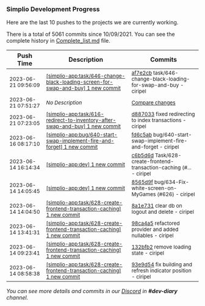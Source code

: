
### Simplio Development Progress

Here are the last 10 pushes to the projects we are currently working.

There is a total of 5061 commits since 10/09/2021. You can see the complete history in
 [Complete_list.md](Complete_list.md) file.

| Push Time | Description | Commits |
| --- | --- | --- |
| <sub>2023-06-21 09:56:09</sub> | <sub>[[simplio-app:task/646-change-black-loading-screen-for-swap-and-buy] 1 new commit](https://github.com/SimplioOfficial/simplio-app/commit/af7e2cbeee1b291337d5113da584d8e0ce672f52)</sub> | <sub>[af7e2cb](https://github.com/SimplioOfficial/simplio-app/commit/af7e2cbeee1b291337d5113da584d8e0ce672f52) task/646-change-black-loading-for-swap-and-buy - ciripel</sub> |
| <sub>2023-06-21 07:51:27</sub> | <sub>_No Description_</sub> | <sub>[Compare changes](https://github.com/SimplioOfficial/simplio-app/compare/d887033eff55...b38ebf78b8e7)</sub> |
| <sub>2023-06-21 07:23:05</sub> | <sub>[[simplio-app:task/616-redirect-to-inventory-after-swap-and-buy] 1 new commit](https://github.com/SimplioOfficial/simplio-app/commit/d887033eff55b90c2fb5987329286f3bcbf99849)</sub> | <sub>[d887033](https://github.com/SimplioOfficial/simplio-app/commit/d887033eff55b90c2fb5987329286f3bcbf99849) fixed redirecting to index transactions - ciripel</sub> |
| <sub>2023-06-16 08:17:10</sub> | <sub>[[simplio-app:bug/640\-start\-swap\-implement\-fire\-and\-forget] 1 new commit](https://github.com/SimplioOfficial/simplio-app/commit/fd6c5ab18b10389d0e5428fcd4b9658845766a88)</sub> | <sub>[fd6c5ab](https://github.com/SimplioOfficial/simplio-app/commit/fd6c5ab18b10389d0e5428fcd4b9658845766a88) bug/640-start-swap-implement-fire-and-forget - ciripel</sub> |
| <sub>2023-06-14 16:14:34</sub> | <sub>[[simplio-app:dev] 1 new commit](https://github.com/SimplioOfficial/simplio-app/commit/c6b5d6d10c90e907afec41785174c278e9ab46fc)</sub> | <sub>[c6b5d6d](https://github.com/SimplioOfficial/simplio-app/commit/c6b5d6d10c90e907afec41785174c278e9ab46fc) Task/628-create-frontend-transaction-caching (#... - ciripel</sub> |
| <sub>2023-06-14 14:05:45</sub> | <sub>[[simplio-app:dev] 1 new commit](https://github.com/SimplioOfficial/simplio-app/commit/8565d9f6f4a489401d199a00211f160c2d497c2a)</sub> | <sub>[8565d9f](https://github.com/SimplioOfficial/simplio-app/commit/8565d9f6f4a489401d199a00211f160c2d497c2a) bug/634-Fix-white-screen-on-MyGames (#626) - ciripel</sub> |
| <sub>2023-06-14 14:04:50</sub> | <sub>[[simplio-app:task/628\-create\-frontend\-transaction\-caching] 1 new commit](https://github.com/SimplioOfficial/simplio-app/commit/8a1e7316523a3866cdc989c764cd6cb02f92be83)</sub> | <sub>[8a1e731](https://github.com/SimplioOfficial/simplio-app/commit/8a1e7316523a3866cdc989c764cd6cb02f92be83) clear db on logout and delete - ciripel</sub> |
| <sub>2023-06-14 13:41:31</sub> | <sub>[[simplio-app:task/628\-create\-frontend\-transaction\-caching] 1 new commit](https://github.com/SimplioOfficial/simplio-app/commit/98ca4a58acf2569c342f8e87cd33263cdba76d20)</sub> | <sub>[98ca4a5](https://github.com/SimplioOfficial/simplio-app/commit/98ca4a58acf2569c342f8e87cd33263cdba76d20) refactored provider and added nullables - ciripel</sub> |
| <sub>2023-06-14 09:23:41</sub> | <sub>[[simplio-app:task/628\-create\-frontend\-transaction\-caching] 1 new commit](https://github.com/SimplioOfficial/simplio-app/commit/132bfb2d595617a0d212a6011692d2342c0eb18e)</sub> | <sub>[132bfb2](https://github.com/SimplioOfficial/simplio-app/commit/132bfb2d595617a0d212a6011692d2342c0eb18e) remove loading state - ciripel</sub> |
| <sub>2023-06-14 08:58:38</sub> | <sub>[[simplio-app:task/628\-create\-frontend\-transaction\-caching] 1 new commit](https://github.com/SimplioOfficial/simplio-app/commit/93e9d545d73f625bad7f836b95ec904940eb378b)</sub> | <sub>[93e9d54](https://github.com/SimplioOfficial/simplio-app/commit/93e9d545d73f625bad7f836b95ec904940eb378b) fix building and refresh indicator position - ciripel</sub> |

_You can see more details and commits in our [Discord](https://discord.gg/aKhjuwZmdP) in **#dev-diary** channel._

